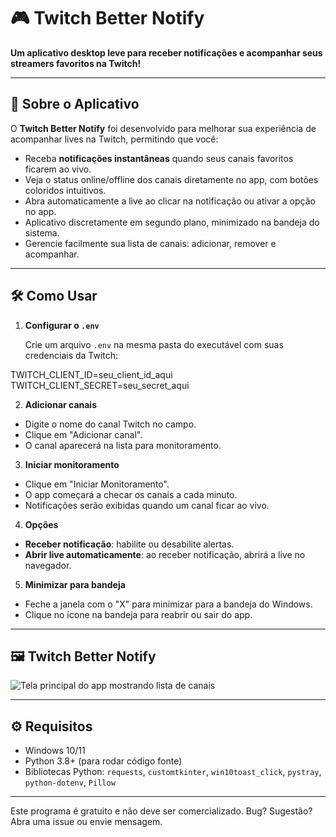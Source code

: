 # 🎮 Twitch Better Notify

**Um aplicativo desktop leve para receber notificações e acompanhar seus streamers favoritos na Twitch!**

---

## 🚀 Sobre o Aplicativo

O **Twitch Better Notify** foi desenvolvido para melhorar sua experiência de acompanhar lives na Twitch, permitindo que você:

- Receba **notificações instantâneas** quando seus canais favoritos ficarem ao vivo.
- Veja o status online/offline dos canais diretamente no app, com botões coloridos intuitivos.
- Abra automaticamente a live ao clicar na notificação ou ativar a opção no app.
- Aplicativo discretamente em segundo plano, minimizado na bandeja do sistema.
- Gerencie facilmente sua lista de canais: adicionar, remover e acompanhar.

---

## 🛠 Como Usar

1. **Configurar o `.env`**

   Crie um arquivo `.env` na mesma pasta do executável com suas credenciais da Twitch:

TWITCH_CLIENT_ID=seu_client_id_aqui
TWITCH_CLIENT_SECRET=seu_secret_aqui

2. **Adicionar canais**

- Digite o nome do canal Twitch no campo.
- Clique em "Adicionar canal".
- O canal aparecerá na lista para monitoramento.

3. **Iniciar monitoramento**

- Clique em "Iniciar Monitoramento".
- O app começará a checar os canais a cada minuto.
- Notificações serão exibidas quando um canal ficar ao vivo.

4. **Opções**

- **Receber notificação**: habilite ou desabilite alertas.
- **Abrir live automaticamente**: ao receber notificação, abrirá a live no navegador.

5. **Minimizar para bandeja**

- Feche a janela com o "X" para minimizar para a bandeja do Windows.
- Clique no ícone na bandeja para reabrir ou sair do app.

---

## 🖼 Twitch Better Notify

![Tela principal do app mostrando lista de canais](https://i.postimg.cc/63PK7LCp/Captura-de-tela-2025-07-09-152840.png)

---

## ⚙️ Requisitos

- Windows 10/11
- Python 3.8+ (para rodar código fonte)
- Bibliotecas Python: `requests`, `customtkinter`, `win10toast_click`, `pystray`, `python-dotenv`, `Pillow`

---

Este programa é gratuito e não deve ser comercializado.
Bug? Sugestão? Abra uma issue ou envie mensagem.
